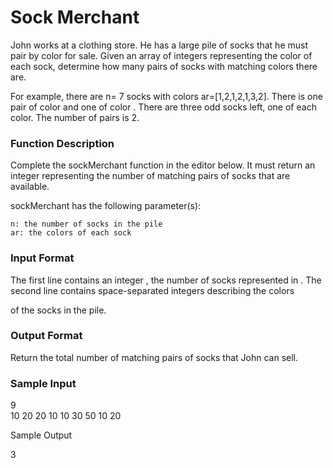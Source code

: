 # Sock Merchant

John works at a clothing store. He has a large pile of socks that he must pair by color for sale. Given an array of integers representing the color of each sock, determine how many pairs of socks with matching colors there are.

For example, there are n= 7 socks with colors ar=[1,2,1,2,1,3,2]. There is one pair of color and one of color . There are three odd socks left, one of each color. The number of pairs is 2.

### Function Description

Complete the sockMerchant function in the editor below. It must return an integer representing the number of matching pairs of socks that are available.

sockMerchant has the following parameter(s):

    n: the number of socks in the pile
    ar: the colors of each sock

### Input Format

The first line contains an integer
, the number of socks represented in .
The second line contains space-separated integers describing the colors

of the socks in the pile.

### Output Format

Return the total number of matching pairs of socks that John can sell.

### Sample Input

9 \
10 20 20 10 10 30 50 10 20

Sample Output

3
